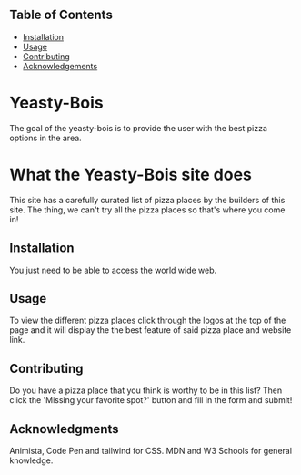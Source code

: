 ## Table of Contents

- [Installation](#installation)
- [Usage](#usage)
- [Contributing](#contributing)
- [Acknowledgements](#acknowledgements)


# Yeasty-Bois

The goal of the yeasty-bois is to provide the user with the best pizza options in the area. 

# What the Yeasty-Bois site does

This site has a carefully curated list of pizza places by the builders of this site. The thing, we can't try all the pizza places so that's where you come in! 

## Installation

You just need to be able to access the world wide web. 


## Usage

To view the different pizza places click through the logos at the top of the page and it will display the the best feature of said pizza place and website link.


## Contributing

Do you have a pizza place that you think is worthy to be in this list? Then click the 'Missing your favorite spot?' button and fill in the form and submit!

## Acknowledgments 

Animista, Code Pen and tailwind for CSS. MDN and W3 Schools for general knowledge. 



